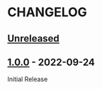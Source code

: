 # CHANGELOG

## [Unreleased]

## [1.0.0] - 2022-09-24

Initial Release

[Unreleased]: https://github.com/beste/psr-testlogger/compare/1.0.0...main
[1.0.0]: https://github.com/beste/psr-testlogger/tree/1.0.0
